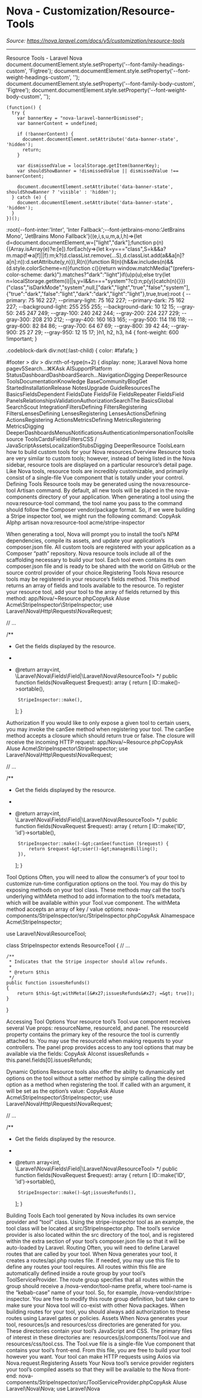 # Nova - Customization/Resource-Tools

*Source: https://nova.laravel.com/docs/v5/customization/resource-tools*

---

Resource Tools - Laravel Nova
              document.documentElement.style.setProperty('--font-family-headings-custom', 'Figtree');
              document.documentElement.style.setProperty('--font-weight-headings-custom', '');
              document.documentElement.style.setProperty('--font-family-body-custom', 'Figtree');
              document.documentElement.style.setProperty('--font-weight-body-custom', '');
            
    (function() {
      try {
        var bannerKey = "nova-laravel-bannerDismissed";
        var bannerContent = undefined;
        
        if (!bannerContent) {
          document.documentElement.setAttribute('data-banner-state', 'hidden');
          return;
        }
        
        var dismissedValue = localStorage.getItem(bannerKey);
        var shouldShowBanner = !dismissedValue || dismissedValue !== bannerContent;
        
        document.documentElement.setAttribute('data-banner-state', shouldShowBanner ? 'visible' : 'hidden');
      } catch (e) {
        document.documentElement.setAttribute('data-banner-state', 'hidden');
      }
    })();
  :root{--font-inter:'Inter', 'Inter Fallback';--font-jetbrains-mono:'JetBrains Mono', 'JetBrains Mono Fallback'}((e,i,s,u,m,a,l,h)=>{let d=document.documentElement,w=["light","dark"];function p(n){(Array.isArray(e)?e:[e]).forEach(y=>{let k=y==="class",S=k&&a?m.map(f=>a[f]||f):m;k?(d.classList.remove(...S),d.classList.add(a&&a[n]?a[n]:n)):d.setAttribute(y,n)}),R(n)}function R(n){h&&w.includes(n)&&(d.style.colorScheme=n)}function c(){return window.matchMedia("(prefers-color-scheme: dark)").matches?"dark":"light"}if(u)p(u);else try{let n=localStorage.getItem(i)||s,y=l&&n==="system"?c():n;p(y)}catch(n){}})("class","isDarkMode","system",null,["dark","light","true","false","system"],{"true":"dark","false":"light","dark":"dark","light":"light"},true,true):root {
    --primary: 75 162 227;
    --primary-light: 75 162 227;
    --primary-dark: 75 162 227;
    --background-light: 255 255 255;
    --background-dark: 10 12 15;
    --gray-50: 245 247 249;
    --gray-100: 240 242 244;
    --gray-200: 224 227 229;
    --gray-300: 208 210 212;
    --gray-400: 160 163 165;
    --gray-500: 114 116 118;
    --gray-600: 82 84 86;
    --gray-700: 64 67 69;
    --gray-800: 39 42 44;
    --gray-900: 25 27 29;
    --gray-950: 12 15 17;
  }h1, h2, h3, h4 {
    font-weight: 600 !important;
}

.codeblock-dark div:not(:last-child) {
    color: #fafafa;
}

#footer > div > div:nth-of-type(n+2) {
    display: none;
}Laravel Nova home pagev5Search...⌘KAsk AISupportPlatform StatusDashboardDashboardSearch...NavigationDigging DeeperResource ToolsDocumentationKnowledge BaseCommunityBlogGet StartedInstallationRelease NotesUpgrade GuideResourcesThe BasicsFieldsDependent FieldsDate FieldsFile FieldsRepeater FieldsField PanelsRelationshipsValidationAuthorizationSearchThe BasicsGlobal SearchScout IntegrationFiltersDefining FiltersRegistering FiltersLensesDefining LensesRegistering LensesActionsDefining ActionsRegistering ActionsMetricsDefining MetricsRegistering MetricsDigging DeeperDashboardsMenusNotificationsAuthenticationImpersonationToolsResource ToolsCardsFieldsFiltersCSS / JavaScriptAssetsLocalizationStubsDigging DeeperResource ToolsLearn how to build custom tools for your Nova resources.​Overview
Resource tools are very similar to custom tools; however, instead of being listed in the Nova sidebar, resource tools are displayed on a particular resource’s detail page. Like Nova tools, resource tools are incredibly customizable, and primarily consist of a single-file Vue component that is totally under your control.
​Defining Tools
Resource tools may be generated using the nova:resource-tool Artisan command. By default, all new tools will be placed in the nova-components directory of your application. When generating a tool using the nova:resource-tool command, the tool name you pass to the command should follow the Composer vendor/package format. So, if we were building a Stripe inspector tool, we might run the following command:
CopyAsk AIphp artisan nova:resource-tool acme/stripe-inspector

When generating a tool, Nova will prompt you to install the tool’s NPM dependencies, compile its assets, and update your application’s composer.json file. All custom tools are registered with your application as a Composer “path” repository.
Nova resource tools include all of the scaffolding necessary to build your tool. Each tool even contains its own composer.json file and is ready to be shared with the world on GitHub or the source control provider of your choice.
​Registering Tools
Nova resource tools may be registered in your resource’s fields method. This method returns an array of fields and tools available to the resource. To register your resource tool, add your tool to the array of fields returned by this method:
app/Nova/~Resource.phpCopyAsk AIuse Acme\StripeInspector\StripeInspector;
use Laravel\Nova\Http\Requests\NovaRequest;

// ...

/**
 * Get the fields displayed by the resource.
 *
 * @return array&lt;int, \Laravel\Nova\Fields\Field|\Laravel\Nova\ResourceTool&gt;
 */
public function fields(NovaRequest $request): array
{
    return [
        ID::make()-&gt;sortable(),

        StripeInspector::make(),
    ];
}

​Authorization
If you would like to only expose a given tool to certain users, you may invoke the canSee method when registering your tool. The canSee method accepts a closure which should return true or false. The closure will receive the incoming HTTP request:
app/Nova/~Resource.phpCopyAsk AIuse Acme\StripeInspector\StripeInspector;
use Laravel\Nova\Http\Requests\NovaRequest;

// ...

/**
 * Get the fields displayed by the resource.
 *
 * @return array&lt;int, \Laravel\Nova\Fields\Field|\Laravel\Nova\ResourceTool&gt;
 */
public function fields(NovaRequest $request): array
{
    return [
        ID::make(&#x27;ID&#x27;, &#x27;id&#x27;)-&gt;sortable(),

        StripeInspector::make()-&gt;canSee(function ($request) {
            return $request-&gt;user()-&gt;managesBilling();
        }),
    ];
}

​Tool Options
Often, you will need to allow the consumer’s of your tool to customize run-time configuration options on the tool. You may do this by exposing methods on your tool class. These methods may call the tool’s underlying withMeta method to add information to the tool’s metadata, which will be available within your Tool.vue component. The withMeta method accepts an array of key / value options:
nova-components/StripeInspector/src/StripeInspector.phpCopyAsk AInamespace Acme\StripeInspector;

use Laravel\Nova\ResourceTool;

class StripeInspector extends ResourceTool
{
    // ...

    /**
     * Indicates that the Stripe inspector should allow refunds.
     *
     * @return $this
     */
    public function issuesRefunds()
    {
        return $this-&gt;withMeta([&#x27;issuesRefunds&#x27; =&gt; true]);
    }
}

​Accessing Tool Options
Your resource tool’s Tool.vue component receives several Vue props: resourceName, resourceId, and panel. The resourceId property contains the primary key of the resource the tool is currently attached to. You may use the resourceId when making requests to your controllers. The panel prop provides access to any tool options that may be available via the fields:
CopyAsk AIconst issuesRefunds = this.panel.fields[0].issuesRefunds;

​Dynamic Options
Resource tools also offer the ability to dynamically set options on the tool without a setter method by simple calling the desired option as a method when registering the tool. If called with an argument, it will be set as the option’s value:
CopyAsk AIuse Acme\StripeInspector\StripeInspector;
use Laravel\Nova\Http\Requests\NovaRequest;

// ...

/**
 * Get the fields displayed by the resource.
 *
 * @return array&lt;int, \Laravel\Nova\Fields\Field|\Laravel\Nova\ResourceTool&gt;
 */
public function fields(NovaRequest $request): array
{
    return [
        ID::make(&#x27;ID&#x27;, &#x27;id&#x27;)-&gt;sortable(),

        StripeInspector::make()-&gt;issuesRefunds(),
    ];
}

​Building Tools
Each tool generated by Nova includes its own service provider and “tool” class. Using the stripe-inspector tool as an example, the tool class will be located at src/StripeInspector.php.
The tool’s service provider is also located within the src directory of the tool, and is registered within the extra section of your tool’s composer.json file so that it will be auto-loaded by Laravel.
​Routing
Often, you will need to define Laravel routes that are called by your tool. When Nova generates your tool, it creates a routes/api.php routes file. If needed, you may use this file to define any routes your tool requires.
All routes within this file are automatically defined inside a route group by your tool’s ToolServiceProvider. The route group specifies that all routes within the group should receive a /nova-vendor/tool-name prefix, where tool-name is the “kebab-case” name of your tool. So, for example, /nova-vendor/stripe-inspector. You are free to modify this route group definition, but take care to make sure your Nova tool will co-exist with other Nova packages.
When building routes for your tool, you should always add authorization to these routes using Laravel gates or policies.
​Assets
When Nova generates your tool, resources/js and resources/css directories are generated for you. These directories contain your tool’s JavaScript and CSS. The primary files of interest in these directories are: resources/js/components/Tool.vue and resources/css/tool.css.
The Tool.vue file is a single-file Vue component that contains your tool’s front-end. From this file, you are free to build your tool however you want. Your tool can make HTTP requests using Axios via Nova.request.
​Registering Assets
Your Nova tool’s service provider registers your tool’s compiled assets so that they will be available to the Nova front-end:
nova-components/StripeInspector/src/ToolServiceProvider.phpCopyAsk AIuse Laravel\Nova\Nova;
use Laravel\Nova